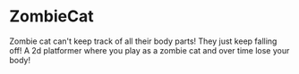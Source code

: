 # ZombieCat
Zombie cat can't keep track of all their body parts! They just keep falling off! A 2d platformer where you play as a zombie cat and over time lose your body!
